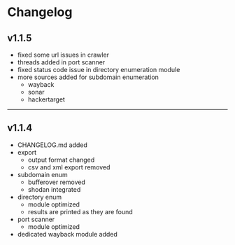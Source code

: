 # Changelog

## v1.1.5

* fixed some url issues in crawler
* threads added in port scanner
* fixed status code issue in directory enumeration module
* more sources added for subdomain enumeration
    * wayback
    * sonar
    * hackertarget

---

## v1.1.4

* CHANGELOG.md added
* export
    * output format changed
    * csv and xml export removed
* subdomain enum
    * bufferover removed
    * shodan integrated
* directory enum
    * module optimized
    * results are printed as they are found
* port scanner
    * module optimized
* dedicated wayback module added